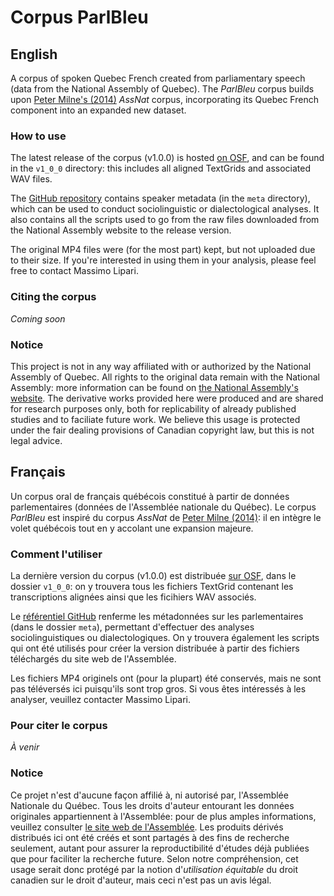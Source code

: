# Corpus ParlBleu

## English

A corpus of spoken Quebec French created from parliamentary speech (data from the National Assembly of Quebec). The *ParlBleu* corpus builds upon [Peter Milne's (2014)](https://ruor.uottawa.ca/items/b76e477e-316b-4ee3-b7fd-49463f807248) *AssNat* corpus, incorporating its Quebec French component into an expanded new dataset.

### How to use

The latest release of the corpus (v1.0.0) is hosted [on OSF](osf.io/35fk8), and can be found in the `v1_0_0` directory: this includes all aligned TextGrids and associated WAV files.

The [GitHub repository](https://github.com/massimolipari/Corpus_ParlBleu) contains speaker metadata (in the `meta` directory), which can be used to conduct sociolinguistic or dialectological analyses. It also contains all the scripts used to go from the raw files downloaded from the National Assembly website to the release version.

The original MP4 files were (for the most part) kept, but not uploaded due to their size. If you're interested in using them in your analysis, please feel free to contact Massimo Lipari.


### Citing the corpus

*Coming soon*


### Notice

This project is not in any way affiliated with or authorized by the National Assembly of Quebec. All rights to the original data remain with the National Assembly: more information can be found on [the National Assembly's website](https://www.assnat.qc.ca/en/propos-site/droits-propriete-intellectuelle.html). The derivative works provided here were produced and are shared for research purposes only, both for replicability of already published studies and to faciliate future work. We believe this usage is protected under the fair dealing provisions of Canadian copyright law, but this is not legal advice.


## Français

Un corpus oral de français québécois constitué à partir de données parlementaires (données de l'Assemblée nationale du Québec). Le corpus *ParlBleu* est inspiré du corpus *AssNat* de [Peter Milne (2014)](https://ruor.uottawa.ca/items/b76e477e-316b-4ee3-b7fd-49463f807248): il en intègre le volet québécois tout en y accolant une expansion majeure.

### Comment l'utiliser

La dernière version du corpus (v1.0.0) est distribuée [sur OSF](osf.io/35fk8), dans le dossier `v1_0_0`: on y trouvera tous les fichiers TextGrid contenant les transcriptions alignées ainsi que les ficihiers WAV associés.

Le [référentiel GitHub](https://github.com/massimolipari/Corpus_ParlBleu) renferme les métadonnées sur les parlementaires (dans le dossier `meta`), permettant d'effectuer des analyses sociolinguistiques ou dialectologiques. On y trouvera également les scripts qui ont été utilisés pour créer la version distribuée à partir des fichiers téléchargés du site web de l'Assemblée.

Les fichiers MP4 originels ont (pour la plupart) été conservés, mais ne sont pas téléversés ici puisqu'ils sont trop gros. Si vous êtes intéressés à les analyser, veuillez contacter Massimo Lipari.


### Pour citer le corpus

*À venir*


### Notice

Ce projet n'est d'aucune façon affilié à, ni autorisé par, l'Assemblée Nationale du Québec. Tous les droits d'auteur entourant les données originales appartiennent à l'Assemblée: pour de plus amples informations, veuillez consulter [le site web de l'Assemblée](https://www.assnat.qc.ca/fr/propos-site/droits-propriete-intellectuelle.html). Les produits dérivés distribués ici ont été créés et sont partagés à des fins de recherche seulement, autant pour assurer la reproductibilité d'études déjà publiées que pour faciliter la recherche future. Selon notre compréhension, cet usage serait donc protégé par la notion d'*utilisation équitable* du droit canadien sur le droit d'auteur, mais ceci n'est pas un avis légal.

